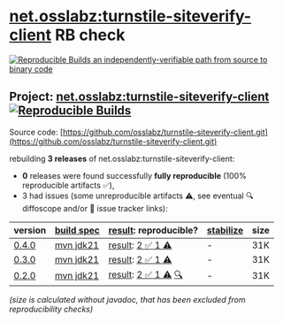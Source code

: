 [net.osslabz:turnstile-siteverify-client](https://central.sonatype.com/artifact/net.osslabz/turnstile-siteverify-client/versions) RB check
=======

[![Reproducible Builds](https://reproducible-builds.org/images/logos/rb.svg) an independently-verifiable path from source to binary code](https://reproducible-builds.org/)

## Project: [net.osslabz:turnstile-siteverify-client](https://central.sonatype.com/artifact/net.osslabz/turnstile-siteverify-client/versions) [![Reproducible Builds](https://img.shields.io/endpoint?url=https://raw.githubusercontent.com/jvm-repo-rebuild/reproducible-central/master/content/net/osslabz/turnstile-siteverify-client/badge.json)](https://github.com/jvm-repo-rebuild/reproducible-central/blob/master/content/net/osslabz/turnstile-siteverify-client/README.md)

Source code: [https://github.com/osslabz/turnstile-siteverify-client.git](https://github.com/osslabz/turnstile-siteverify-client.git)

rebuilding **3 releases** of net.osslabz:turnstile-siteverify-client:
- **0** releases were found successfully **fully reproducible** (100% reproducible artifacts :white_check_mark:),
- 3 had issues (some unreproducible artifacts :warning:, see eventual :mag: diffoscope and/or :memo: issue tracker links):

| version | [build spec](/BUILDSPEC.md) | [result](https://reproducible-builds.org/docs/jvm/): reproducible? | [stabilize](https://github.com/google/oss-rebuild/blob/main/cmd/stabilize/README.md) | size |
| -- | --------- | ------ | ------ | -- |
| [0.4.0](https://central.sonatype.com/artifact/net.osslabz/turnstile-siteverify-client/0.4.0/pom) | [mvn jdk21](turnstile-siteverify-client-0.4.0.buildspec) | [result](turnstile-siteverify-client-0.4.0.buildinfo): [2 :white_check_mark:  1 :warning:](turnstile-siteverify-client-0.4.0.buildcompare) | - | 31K |
| [0.3.0](https://central.sonatype.com/artifact/net.osslabz/turnstile-siteverify-client/0.3.0/pom) | [mvn jdk21](turnstile-siteverify-client-0.3.0.buildspec) | [result](turnstile-siteverify-client-0.3.0.buildinfo): [2 :white_check_mark:  1 :warning:](turnstile-siteverify-client-0.3.0.buildcompare) | - | 31K |
| [0.2.0](https://central.sonatype.com/artifact/net.osslabz/turnstile-siteverify-client/0.2.0/pom) | [mvn jdk21](turnstile-siteverify-client-0.2.0.buildspec) | [result](turnstile-siteverify-client-0.2.0.buildinfo): [2 :white_check_mark:  1 :warning:](turnstile-siteverify-client-0.2.0.buildcompare) [:mag:](turnstile-siteverify-client-0.2.0.diffoscope) | - | 31K |

<i>(size is calculated without javadoc, that has been excluded from reproducibility checks)</i>
